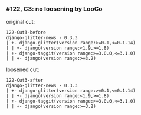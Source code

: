 ### #122, C3: no loosening by LooCo
original cut:

```
122-Cut3-before
django-glitter-news - 0.3.3
| +- django-glitter(version range:>=0.1,<=0.1.14)
| | +- django(version range:<1.9,>=1.8)
| +- django-taggit(version range:>=3.0.0,<=3.1.0)
| | +- django(version range:>=3.2)
```




loosened cut:
```
122-Cut3-after
django-glitter-news - 0.3.3
| +- django-glitter(version range:>=0.1,<=0.1.14)
| | +- django(version range:<1.9,>=1.8)
| +- django-taggit(version range:>=3.0.0,<=3.1.0)
| | +- django(version range:>=3.2)
```






